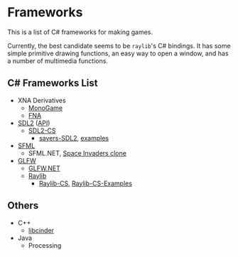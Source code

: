 # Frameworks
This is a list of C# frameworks for making games.

Currently, the best candidate seems to be `raylib`'s C# bindings. It has some simple primitive drawing functions, an easy way to open a window, and has a number of multimedia functions.

## C# Frameworks List

* XNA Derivatives
  * [MonoGame](https://www.monogame.net/)
  * [FNA](https://fna-xna.github.io/)
* [SDL2](https://www.libsdl.org/) ([API](https://wiki.libsdl.org/SDL2/APIByCategory))
  * [SDL2-CS](https://github.com/flibitijibibo/SDL2-CS)
    * [sayers-SDL2](https://jsayers.dev/), [examples](https://github.com/JeremySayers/SDL2-CS-Tutorial)
* [SFML](https://www.sfml-dev.org/)
  * SFML.NET, [Space Invaders clone](https://www.letsdevelopgames.com/2021/06/create-shoot-em-up-game-using-c-and-sfml.html)
* [GLFW](https://www.glfw.org/)
  * [GLFW.NET](https://github.com/ForeverZer0/glfw-net)
  * [Raylib](https://www.raylib.com/)
    * [Raylib-CS](https://github.com/ChrisDill/Raylib-cs), [Raylib-CS-Examples](https://github.com/ChrisDill/Raylib-cs-Examples)

## Others

* C++
  * [libcinder](https://libcinder.org/about)
* Java
  * Processing
